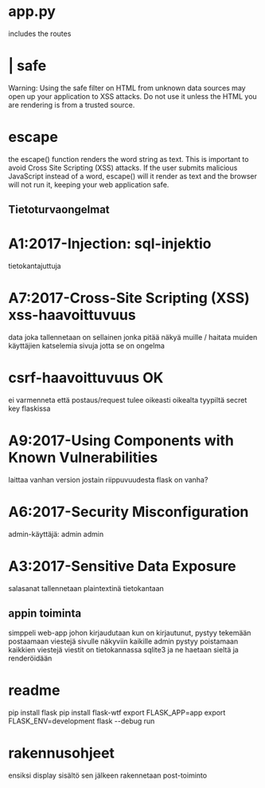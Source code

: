 # app.py
includes the routes

# | safe 
 Warning: Using the safe filter on HTML from unknown data sources may open up your application to XSS attacks. Do not use it unless the HTML you are rendering is from a trusted source.

# escape
the escape() function renders the word string as text. 
This is important to avoid Cross Site Scripting (XSS) attacks. 
If the user submits malicious JavaScript instead of a word, 
escape() will it render as text and the browser will not run it, keeping your web application safe.

## Tietoturvaongelmat

# A1:2017-Injection: sql-injektio
tietokantajuttuja

# A7:2017-Cross-Site Scripting (XSS) xss-haavoittuvuus
data joka tallennetaan on sellainen jonka pitää näkyä muille / haitata muiden käyttäjien katselemia sivuja jotta se on ongelma

# csrf-haavoittuvuus OK
ei varmenneta että postaus/request tulee oikeasti oikealta tyypiltä
secret key flaskissa

# A9:2017-Using Components with Known Vulnerabilities
laittaa vanhan version jostain riippuvuudesta
flask on vanha?

# A6:2017-Security Misconfiguration
admin-käyttäjä: admin admin

# A3:2017-Sensitive Data Exposure
salasanat tallennetaan plaintextinä tietokantaan


## appin toiminta
simppeli web-app johon kirjaudutaan
kun on kirjautunut, pystyy tekemään postaamaan viestejä sivulle näkyviin kaikille
admin pystyy poistamaan kaikkien viestejä
viestit on tietokannassa sqlite3 ja ne haetaan sieltä ja renderöidään

# readme
pip install flask
pip install flask-wtf
export FLASK_APP=app
export FLASK_ENV=development
flask --debug run

# rakennusohjeet
ensiksi display sisältö 
sen jälkeen rakennetaan post-toiminto